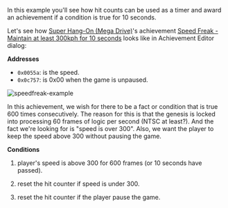 In this example you'll see how hit counts can be used as a timer and award an achievement if a condition is true for 10 seconds.

Let's see how [Super Hang-On (Mega Drive)](http://retroachievements.org/Game/16)'s achievement [Speed Freak - Maintain at least 300kph for 10 seconds](http://retroachievements.org/Achievement/71) looks like in Achievement Editor dialog:

**Addresses**

- `0x0055a`: is the speed.
- `0x0c757`: is 0x00 when the game is unpaused.

![speedfreak-example](/developers/realexamples/images-realexamples/speedfreak-example.png)

In this achievement, we wish for there to be a fact or condition that is true 600 times consecutively. The reason for this is that the genesis is locked into processing 60 frames of logic per second (NTSC at least?). And the fact we're looking for is "speed is over 300". Also, we want the player to keep the speed above 300 without pausing the game.


**Conditions**

1. player's speed is above 300 for 600 frames (or 10 seconds have passed).

2. reset the hit counter if speed is under 300.

3. reset the hit counter if the player pause the game.